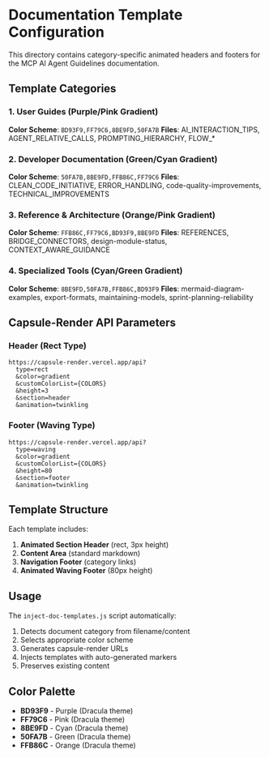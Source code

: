# Documentation Template Configuration

This directory contains category-specific animated headers and footers for the MCP AI Agent Guidelines documentation.

## Template Categories

### 1. User Guides (Purple/Pink Gradient)
**Color Scheme**: `BD93F9,FF79C6,8BE9FD,50FA7B`
**Files**: AI_INTERACTION_TIPS, AGENT_RELATIVE_CALLS, PROMPTING_HIERARCHY, FLOW_*

### 2. Developer Documentation (Green/Cyan Gradient)
**Color Scheme**: `50FA7B,8BE9FD,FFB86C,FF79C6`
**Files**: CLEAN_CODE_INITIATIVE, ERROR_HANDLING, code-quality-improvements, TECHNICAL_IMPROVEMENTS

### 3. Reference & Architecture (Orange/Pink Gradient)
**Color Scheme**: `FFB86C,FF79C6,BD93F9,8BE9FD`
**Files**: REFERENCES, BRIDGE_CONNECTORS, design-module-status, CONTEXT_AWARE_GUIDANCE

### 4. Specialized Tools (Cyan/Green Gradient)
**Color Scheme**: `8BE9FD,50FA7B,FFB86C,BD93F9`
**Files**: mermaid-diagram-examples, export-formats, maintaining-models, sprint-planning-reliability

## Capsule-Render API Parameters

### Header (Rect Type)
```
https://capsule-render.vercel.app/api?
  type=rect
  &color=gradient
  &customColorList={COLORS}
  &height=3
  &section=header
  &animation=twinkling
```

### Footer (Waving Type)
```
https://capsule-render.vercel.app/api?
  type=waving
  &color=gradient
  &customColorList={COLORS}
  &height=80
  &section=footer
  &animation=twinkling
```

## Template Structure

Each template includes:

1. **Animated Section Header** (rect, 3px height)
2. **Content Area** (standard markdown)
3. **Navigation Footer** (category links)
4. **Animated Waving Footer** (80px height)

## Usage

The `inject-doc-templates.js` script automatically:

1. Detects document category from filename/content
2. Selects appropriate color scheme
3. Generates capsule-render URLs
4. Injects templates with auto-generated markers
5. Preserves existing content

## Color Palette

- **BD93F9** - Purple (Dracula theme)
- **FF79C6** - Pink (Dracula theme)
- **8BE9FD** - Cyan (Dracula theme)
- **50FA7B** - Green (Dracula theme)
- **FFB86C** - Orange (Dracula theme)
